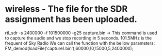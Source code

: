 # wireless - The file for the SDR assignment has been uploaded.
rtl_sdr -s 2400000 -f 101500000 -g25 capture.bin -> This command is used to capture the audio and we stop recording in 5 seconds.
101.5MHz is the frequent of Sky Radio
We can call the function with the bellow parameters:
FM_demod(loadFile('capture1.bin'),60000,10,15000,5,2400000);
